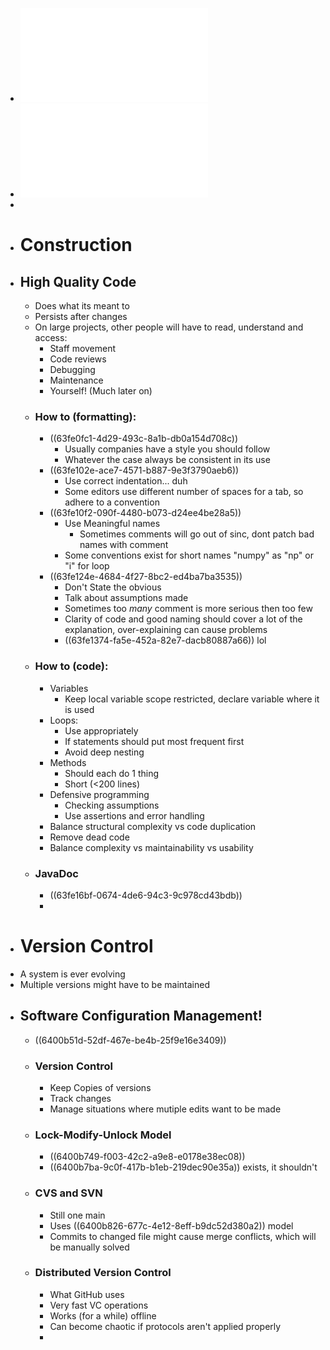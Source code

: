 - ![Lecture14_constructionGoodCode.pdf](../assets/Lecture14_constructionGoodCode_1677594131967_0.pdf)
- ![Lecture15_construction_version_control_system_building.pdf](../assets/Lecture15_construction_version_control_system_building_1677767742760_0.pdf)
-
- # Construction
- ## High Quality Code
	- Does what its meant to
	- Persists after changes
	- On large projects, other people will have to read, understand and access:
		- Staff movement
		- Code reviews
		- Debugging
		- Maintenance
		- Yourself! (Much later on)
	- ### How to (formatting):
		- ((63fe0fc1-4d29-493c-8a1b-db0a154d708c))
			- Usually companies have a style you should follow
			- Whatever the case always be consistent in its use
		- ((63fe102e-ace7-4571-b887-9e3f3790aeb6))
			- Use correct indentation... duh
			- Some editors use different number of spaces for a tab, so adhere to a convention
		- ((63fe10f2-090f-4480-b073-d24ee4be28a5))
			- Use Meaningful names
				- Sometimes comments will go out of sinc, dont patch bad names with comment
			- Some conventions exist for short names "numpy" as "np" or "i" for loop
		- ((63fe124e-4684-4f27-8bc2-ed4ba7ba3535))
			- Don't State the obvious
			- Talk about assumptions made
			- Sometimes too _many_ comment is more serious then too few
			- Clarity of code and good naming should cover a lot of the explanation, over-explaining can cause problems
			- ((63fe1374-fa5e-452a-82e7-dacb80887a66)) lol
	- ### How to (code):
		- Variables
			- Keep local variable scope restricted, declare variable where it is used
		- Loops:
			- Use appropriately
			- If statements should put most frequent first
			- Avoid deep nesting
		- Methods
			- Should each do 1 thing
			- Short (<200 lines)
		- Defensive programming
			- Checking assumptions
			- Use assertions and error handling
		- Balance structural complexity vs code duplication
		- Remove dead code
		- Balance complexity vs maintainability vs usability
	- ### JavaDoc
		- ((63fe16bf-0674-4de6-94c3-9c978cd43bdb))
		-
- # Version Control
- A system is ever evolving
- Multiple versions might have to be maintained
- ## Software Configuration Management!
	- ((6400b51d-52df-467e-be4b-25f9e16e3409))
	- ### Version Control
		- Keep Copies of versions
		- Track changes
		- Manage situations where mutiple edits want to be made
	- ### Lock-Modify-Unlock Model
		- ((6400b749-f003-42c2-a9e8-e0178e38ec08))
		- ((6400b7ba-9c0f-417b-b1eb-219dec90e35a)) exists, it shouldn't
	- ### CVS and SVN
		- Still one main
		- Uses ((6400b826-677c-4e12-8eff-b9dc52d380a2)) model
		- Commits to changed file might cause merge conflicts, which will be manually solved
	- ### Distributed Version Control
		- What GitHub uses
		- Very fast VC operations
		- Works (for a while) offline
		- Can become chaotic if protocols aren't applied properly
		-